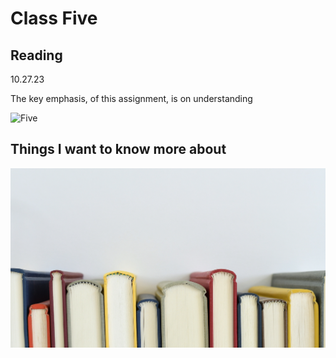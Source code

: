# Class Five

## Reading

10.27.23

The key emphasis, of this assignment, is on understanding

![Five](photos/Five.jpg)

## Things I want to know more about
![Books](photos/Books.jpg)